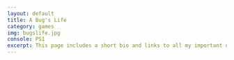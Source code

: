 ```yaml
---
layout: default
title: A Bug's Life
category: games
img: bugslife.jpg
console: PS1
excerpt: This page includes a short bio and links to all my important online profiles and communities.
---
```

